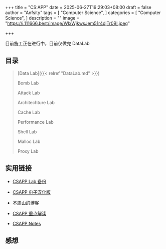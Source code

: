 +++
title = "CS:APP"
date = 2025-06-27T19:29:03+08:00
draft = false
author = "Anfsity"
tags = [
    "Computer Science",
]
categories = [
    "Computer Science",
]
description = ""
image = "https://i.111666.best/image/WlxWjkwsJem51r4djTr0Bl.jpeg"

+++

目前施工正在进行中，目前仅做完 DataLab

## 目录

>  [Data Lab]({{< relref "DataLab.md" >}})
>
>  Bomb Lab
>
> Attack Lab
>
> Architechture Lab
>
> Cache Lab
>
> Performance Lab
>
> Shell Lab
>
> Malloc Lab
>
> Proxy Lab

## 实用链接

 - [CSAPP Lab 备份](https://github.com/XieGuochao/csapp)

 - [CSAPP 电子汉化版](https://hansimov.gitbook.io/csapp)

 - [不周山的博客](https://wdxtub.com/work/)

 - [CSAPP 重点解读](https://fengmuzi2003.gitbook.io/csapp3e/)

 - [CSAPP Notes](https://note.sbwcwso.com/CSStudy/#/page/csapp)

## 感想

<!-- 暂未实现 hhh -->
